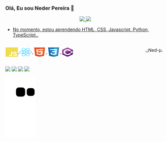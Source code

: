 ### Olá, Eu sou Neder Pereira 👋

<div align="center" dir="auto">
  <a href="https://github.com/Nedpereira">
  <img height="160em" src="https://github-readme-stats.vercel.app/api?username=Nedpereira&show_icons=true&theme=github_dark&include_all_commits=true&count_private=false"/>
  <img height="150em" src="https://github-readme-stats.vercel.app/api/top-langs/?username=Nedpereira&layout=compact&langs_count=7&theme=github_dark"/>
    </div>

- No momento, estou aprendendo HTML, CSS, Javascript, Python, TypeScript..

<div style="display: inline_block"><br>
  <img align="center" alt="Ned-Js" height="30" width="40" src="https://raw.githubusercontent.com/devicons/devicon/master/icons/javascript/javascript-plain.svg">
  <img align="center" alt="Ned-React" height="30" width="40" src="https://raw.githubusercontent.com/devicons/devicon/master/icons/react/react-original.svg">
  <img align="center" alt="Ned-HTML" height="30" width="40" src="https://raw.githubusercontent.com/devicons/devicon/master/icons/html5/html5-original.svg">
  <img align="center" alt="Ned-CSS" height="30" width="40" src="https://raw.githubusercontent.com/devicons/devicon/master/icons/css3/css3-original.svg">
  <img align="center" alt="Ned-Csharp" height="30" width="40" src="https://raw.githubusercontent.com/devicons/devicon/master/icons/csharp/csharp-original.svg">
  <img align="right" alt="Ned-pic" height="230" style="border-radius:50px;" src="https://cdn.discordapp.com/attachments/417077046871588884/955893834905182268/download20220302150702.png?width=400&height=500">
</div>

##

<div> 
  <a href="https://www.instagram.com/nedpereiira/" target="_blank"><img src="https://img.shields.io/badge/-Instagram-%23E4405F?style=for-the-badge&logo=instagram&logoColor=white" target="_blank"></a>
 	<a href="https://www.twitch.tv/on3d" target="_blank"><img src="https://img.shields.io/badge/Twitch-9146FF?style=for-the-badge&logo=twitch&logoColor=white" target="_blank"></a>
 <a href="https://discord.gg/XKzXCn7Ae5" target="_blank"><img src="https://img.shields.io/badge/Discord-7289DA?style=for-the-badge&logo=discord&logoColor=white" target="_blank"></a> 
  <a href="https://www.linkedin.com/in/nederpereira/" target="_blank"><img src="https://img.shields.io/badge/-LinkedIn-%230077B5?style=for-the-badge&logo=linkedin&logoColor=white" target="_blank"></a> 

![Snake animation](https://github.com/Nedpereira/nedpereira/blob/output/github-contribution-grid-snake.svg)
 
</div>
